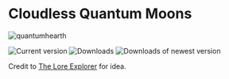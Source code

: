 # Cloudless Quantum Moons
![quantumhearth](https://user-images.githubusercontent.com/99054745/181383249-f8b5e7b6-159d-4308-b394-5226ddc6d510.png)

![Current version](https://img.shields.io/github/manifest-json/v/TerrificTrifid/ow-nh-visible-qms?color=gree&filename=manifest.json)
![Downloads](https://img.shields.io/github/downloads/TerrificTrifid/ow-nh-visible-qms/total)
![Downloads of newest version](https://img.shields.io/github/downloads/TerrificTrifid/ow-nh-visible-qms/latest/total)

Credit to [The Lore Explorer](https://www.youtube.com/c/TheLoreExplorer) for idea.
